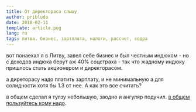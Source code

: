 ```yaml
---
title: От директораса слышу
author: pribluda
date: 2018-02-11
template: article.pug
lang: ru
tags: литва. бизнес, зартплата, налоги, рассчет, содра
---
```


вот понаехал я в Литву, завел себе бизнес и был честным индюком - но с доходов индюка берут аж 40%
соцстраха -  так что жадному индюку пришлось стать акционером  и директорасом.

<span class="more"></span>

а диреторасу надо платить зарплату, и не минимальную а для солидности хотя бы 1.3  от нее. А как это все считать?

в общем сделал я тулзу небольшую, заодно и ангуляр подучил.  [в общем пользуйтесь кому надо](/tools/taxlt/).  


